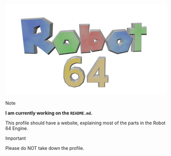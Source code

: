 ![Robot 64](./Robot%2064%20Logo.webp)

> [!NOTE]
> __I am currently working on the `README.md`.__
> 
> This profile should have a website, explaining most of the parts in the Robot 64 Engine.

> [!IMPORTANT]
> Please do NOT take down the profile.
